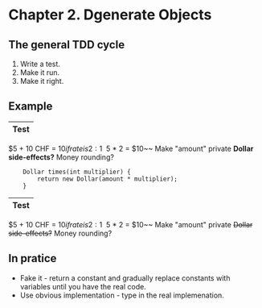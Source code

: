 # Chapter 2. Dgenerate Objects

## The general TDD cycle
1. Write a test.
2. Make it run.
3. Make it right.

## Example

| Test |
| ----------- |
$5 + 10 CHF = $10 if rate is 2:1
~~$5 * 2 = $10~~
Make "amount" private
**Dollar side-effects?**
Money rounding?

```
    Dollar times(int multiplier) {
        return new Dollar(amount * multiplier);
    }
```

| Test |
| ----------- |
$5 + 10 CHF = $10 if rate is 2:1
~~$5 * 2 = $10~~
Make "amount" private
~~Dollar side-effects?~~
Money rounding?

## In pratice
- Fake it - return a constant and gradually replace constants with variables until you have the real code.
- Use obvious implementation - type in the real implemenation.
